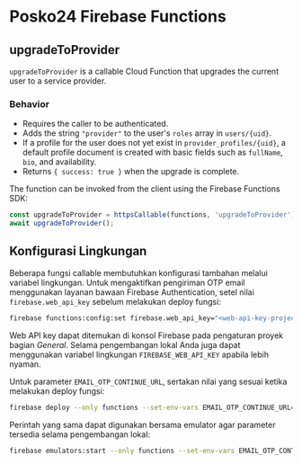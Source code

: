 # Posko24 Firebase Functions

## upgradeToProvider

`upgradeToProvider` is a callable Cloud Function that upgrades the current user to a service provider.

### Behavior
- Requires the caller to be authenticated.
- Adds the string `"provider"` to the user's `roles` array in `users/{uid}`.
- If a profile for the user does not yet exist in `provider_profiles/{uid}`, a default profile document is created with basic fields such as `fullName`, `bio`, and availability.
- Returns `{ success: true }` when the upgrade is complete.

The function can be invoked from the client using the Firebase Functions SDK:

```javascript
const upgradeToProvider = httpsCallable(functions, 'upgradeToProvider');
await upgradeToProvider();
```

## Konfigurasi Lingkungan

Beberapa fungsi callable membutuhkan konfigurasi tambahan melalui variabel lingkungan. Untuk mengaktifkan pengiriman OTP email menggunakan layanan bawaan Firebase Authentication, setel nilai `firebase.web_api_key` sebelum melakukan deploy fungsi:
```bash
firebase functions:config:set firebase.web_api_key="<web-api-key-project-anda>"
```

Web API key dapat ditemukan di konsol Firebase pada pengaturan proyek bagian *General*. Selama pengembangan lokal Anda juga dapat menggunakan variabel lingkungan `FIREBASE_WEB_API_KEY` apabila lebih nyaman.

Untuk parameter `EMAIL_OTP_CONTINUE_URL`, sertakan nilai yang sesuai ketika melakukan deploy fungsi:

```bash
firebase deploy --only functions --set-env-vars EMAIL_OTP_CONTINUE_URL="https://posko24-80fa4.firebaseapp.com"
```

Perintah yang sama dapat digunakan bersama emulator agar parameter tersedia selama pengembangan lokal:

```bash
firebase emulators:start --only functions --set-env-vars EMAIL_OTP_CONTINUE_URL="https://posko24-80fa4.firebaseapp.com"
```